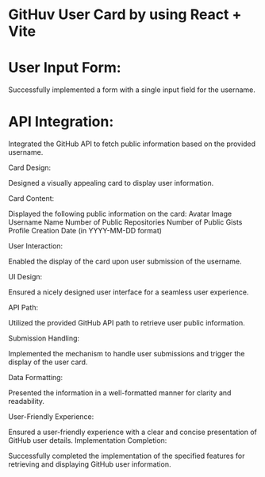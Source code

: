 # GitHuv User Card by using React + Vite

# User Input Form:

Successfully implemented a form with a single input field for the username.

# API Integration:

Integrated the GitHub API to fetch public information based on the provided username.

Card Design:

Designed a visually appealing card to display user information.

Card Content:

Displayed the following public information on the card:
Avatar Image
Username
Name
Number of Public Repositories
Number of Public Gists
Profile Creation Date (in YYYY-MM-DD format)

User Interaction:

Enabled the display of the card upon user submission of the username.

UI Design:

Ensured a nicely designed user interface for a seamless user experience.

API Path:

Utilized the provided GitHub API path to retrieve user public information.

Submission Handling:

Implemented the mechanism to handle user submissions and trigger the display of the user card.

Data Formatting:

Presented the information in a well-formatted manner for clarity and readability.

User-Friendly Experience:

Ensured a user-friendly experience with a clear and concise presentation of GitHub user details.
Implementation Completion:

Successfully completed the implementation of the specified features for retrieving and displaying GitHub user information.
